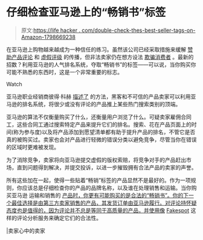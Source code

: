 # 仔细检查亚马逊上的“畅销书”标签

> 原文:[https://life hacker . com/double-check-thes-best-seller-tags-on-Amazon-1798669238](https://lifehacker.com/double-check-those-best-seller-tags-on-amazon-1798669238)

在亚马逊上购物越来越成为一种信任的练习。虽然该公司已经采取措施来缓解 [赞助产品评论](http://lifehacker.com/amazon-ditches-its-controversial-incentivized-review-pr-1787388230) 和 [虚假评级](http://lifehacker.com/fakespot-analyzes-amazon-reviews-to-spot-fakes-1776485508) 的传播，但非法卖家仍在想方设法 [欺骗消费者](http://lifehacker.com/how-to-avoid-scams-while-shopping-on-amazon-1797976698) 。最新的招数？利用亚马逊的人气排名系统，夺取“畅销书”的标签——可以说，当你购买你可能不熟悉的东西时，这是一个非常重要的标志。

Watch

亚马逊职业经销商彼得·科赫 [描述了](https://selleratheart.com/amazon-seller-tricks/) 的方法，黑客和不可信的产品卖家可以利用亚马逊的排名系统，将很少或没有评论的产品推上某些热门搜索类别的顶端。

亚马逊的算法不仅衡量购买了什么，还衡量用户浏览了什么。可疑卖家雇佣合同工，这些合同工通过搜索特定产品来提升它们的排名。搜索、花在产品页面上的时间(称为参与度)以及将产品添加到愿望清单都有助于提升产品的排名，不管它是否真的被购买过。卖家也会对产品进行轻微的错误分类以避免竞争，尽管当你在错误的区域时更难被发现。

为了消除竞争，卖家将向亚马逊提交虚假的版权索赔，将竞争对手的产品赶出市场，直到问题得到解决，并提交投诉，以进一步摧毁拥有合法产品的卖家的声誉。

所有这些加在一起，使得一些贴着“畅销”标签的产品显然不是最好的。作为一项规则，你应该总是仔细检查你的产品的品牌名称，以及谁在处理销售和运输。当你购买亚马逊 运输和销售的 [产品时，你更有可能购买的是合法的“畅销书”。你的下一个最佳选择是由第三方卖家销售的产品，其发货订单由亚马逊履行。对评论持怀疑态度也是值得的，因为评论并不总是等同于高质量的产品，并使用像](http://lifehacker.com/how-to-avoid-scams-while-shopping-on-amazon-1797976698) [Fakespot](http://lifehacker.com/fakespot-analyzes-amazon-reviews-to-spot-fakes-1776485508) 这样的评论分析服务来确定它们的合法性。

|卖家心中的卖家